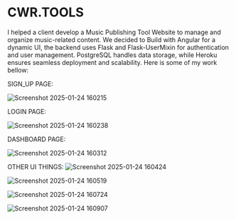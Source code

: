 # CWR.TOOLS
I helped a client develop a Music Publishing Tool Website to manage and organize music-related content. We decided to Build with Angular for a dynamic UI, the backend uses Flask and Flask-UserMixin for authentication and user management. PostgreSQL handles data storage, while Heroku ensures seamless deployment and scalability. Here is some of my work bellow:

SIGN_UP PAGE:

![Screenshot 2025-01-24 160215](https://github.com/user-attachments/assets/bc40f45a-d014-4bc4-a4fc-6226604ce7d8)

LOGIN PAGE:

![Screenshot 2025-01-24 160238](https://github.com/user-attachments/assets/a1f65fd7-3a48-47cb-870b-166b13fa6b83)

DASHBOARD PAGE:

![Screenshot 2025-01-24 160312](https://github.com/user-attachments/assets/221170af-0f36-4447-8c73-71650d4298b4)

OTHER UI THINGS:
![Screenshot 2025-01-24 160424](https://github.com/user-attachments/assets/3766de29-eca0-4065-900b-55b136d2ff3c)

![Screenshot 2025-01-24 160519](https://github.com/user-attachments/assets/770981ef-67da-4377-bdc5-50abe0b68871)

![Screenshot 2025-01-24 160724](https://github.com/user-attachments/assets/ac2b4e1f-8f63-471a-b7d0-46629c233708)

![Screenshot 2025-01-24 160907](https://github.com/user-attachments/assets/aab2d95e-d591-472c-9dcf-d3fd4839bef5)

